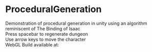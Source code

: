 # ProceduralGeneration
 Demonstration of procedural generation in unity using an algorithm reminiscent of The Binding of Isaac</br>
 Press spacebar to regenerate dungeon</br>
 Use arrow keys to move the character</br>
 WebGL Build available at: 
